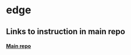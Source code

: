 # edge

## Links to instruction in main repo 
#### [Main repo]([https://github.com/freebattie/EdgeToAppExam])
